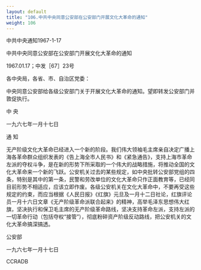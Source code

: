 ```yaml
---
layout: default
title: "106.中共中央同意公安部在公安部门开展文化大革命的通知"
weight: 106
---
```


中共中央通知1967-1-17

中共中央同意公安部在公安部门开展文化大革命的通知

1967.01.17；中发［67］23号

各中央局，各省、市、自治区党委：

中央同意公安部给各级公安部门关于开展文化大革命的通知。望即转发公安部门并敦促执行。

中  央

一九六七年一月十七日

通              知

无产阶级文化大革命已经进入一个新的阶段。我们伟大领袖毛主席亲自决定广播上海各革命群众组织发表的《告上海全市人民书》和《紧急通告》，支持上海市革命左派的夺权斗争，是在新的形势下所采取的一个伟大的战略措施，将推动全国的文化大革命来一个新的飞跃。公安机关过去的某些规定，如中央批转公安部党组的四条，特别是其中的第一条，民警和劳改单位的文化大革命只作正面教育等，已经同目前形势不相适应，应该立即作废。各级公安机关在文化大革命中，不要再受这些规定的约束，而应当根据《人民日报》《红旗》元旦及一月十二日社论，红旗评论员一月十六日文章《无产阶级革命派联合起来》的精神，高举毛泽东思想伟大红旗，坚决执行和保卫毛主席的无产阶级革命路线，坚决支持革命左派，支持左派的一切革命行动（包括夺权“接管”），彻底粉碎资产阶级反动路线，把公安机关的文化大革命搞深搞透。

公安部

一九六七年一月十七日

CCRADB

